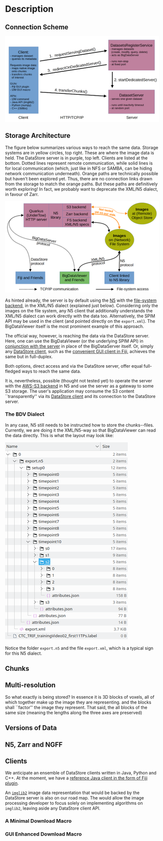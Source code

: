 # Description
## Connection Scheme
![Connection time diagram](imgs/client_server_scheme.png)

## Storage Architecture
The figure below summarizes various ways to reach the same data.
Storage systems are in yellow circles, top right. These are where the image data is held.
The DataStore server is in purple, top left. Clients are listed at the bottom.
Dotted lines represent remote communication, while solid lines is for local communication
(which, just like in NFS or SAMBA, can be hiding network communication underneath).
Orange paths are technically possible but haven’t been explored yet. Thus, there are
no connection links drawn from the storage to match the orange paths.
But these paths are definitively worth exploring! In fact, we probably want to
deprecate the XML/N5 dialect, in favour of Zarr.

![Storage scheme](imgs/ways_to_access_images.png)

As hinted already, the server is by default using the [N5](https://github.com/saalfeldlab/n5)
with the [file-system backend](https://github.com/saalfeldlab/n5#file-system-specification),
in the XML/N5 dialect (explained just below). Considering only the images on the file system,
any N5 client that additionally understands the XML/N5 dialect can work directly with the data too.
Alternatively, the SPIM API may be used in the client (and pointed directly on the `export.xml`).
The BigDataViewer itself is the most prominent example of this approach.

The official way, however, is reaching the data via the DataStore server. Here, one can use
the BigDataViewer (or the underlying SPIM API) in [conjunction with the server](APPLICATIONS.md#bdv-mastodon-and-friends)
in place of the BigDataServer itself. Or, simply any [DataStore client](#clients), such as
the [convenient GUI client in Fiji](https://github.com/fiji-hpc/hpc-datastore-fiji), achieves
the same but in full-duplex.

Both options, direct access and via the DataStore server, offer equal full-fledged ways
to reach the same data.

It is, nevertheless, possible (thought not tested yet) to operate the server with the
[AWS-S3 backend](https://github.com/saalfeldlab/n5-aws-s3) in N5 and use the server as
a gateway to some S3 storage. The user's application may consume the S3 content
``transparently'' via its [DataStore client](https://github.com/fiji-hpc/hpc-datastore-fiji)
and its connection to the DataStore server.

### The BDV Dialect
In any case, N5 still needs to be instructed how to store the chunks--files. Currently,
we are doing it the XML/N5-way so that BigDataViewer can read the data directly.
This is what the layout may look like:

![XML/N5 files layout](imgs/bdv-n5-file-structure.png)

Notice the folder `export.n5` and the file `export.xml`, which is a typical sign for this N5 dialect.

## Chunks

## Multi-resolution
So what exactly is being stored? In essence it is 3D blocks of voxels,
all of which together make up the image they are representing.
and the blocks shall ``factor'' the image they represent. That said,
the
all blocks of the same size (meaning the lengths along the three axes are preserved)

## Versions of Data

## N5, Zarr and NGFF

## Clients
We anticipate an ensemble of DataStore clients written in Java, Python and C++. At the
moment, we have a [reference Java client in the form of Fiji plugin](https://github.com/fiji-hpc/hpc-datastore-fiji).

An [`imglib2`](https://imagej.net/libs/imglib2/) image data representation that would
be backed by the DataStore server is also on our road map. The would allow the image
processing developer to focus solely on implementing algorithms on `imglib2`, leaving
aside any DataStore client API.

### A Minimal Download Macro

### GUI Enhanced Download Macro
